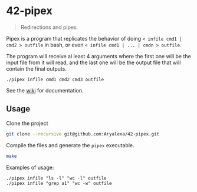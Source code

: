 # 42-pipex
> Redirections and pipes.

Pipex is a program that replicates the behavior of doing `< infile cmd1 | cmd2 > outfile` in bash, or even `< infile cmd1 | ... | cmdn > outfile`.

The program will receive al least 4 arguments where the first one will be the input file from it will read, and the last one will be the output file that will contain the final outputs.

```shell
./pipex infile cmd1 cmd2 cmd3 outfile
```

See the [wiki](https://github.com/Aryalexa/42-pipex/wiki) for documentation.

## Usage

Clone the project
```sh
git clone --recursive git@github.com:Aryalexa/42-pipex.git
```
Compile the files and generate the `pipex` executable.
```sh
make
```
Examples of usage:
```
./pipex infile "ls -l" "wc -l" outfile
./pipex infile "grep a1" "wc -w" outfile
```


